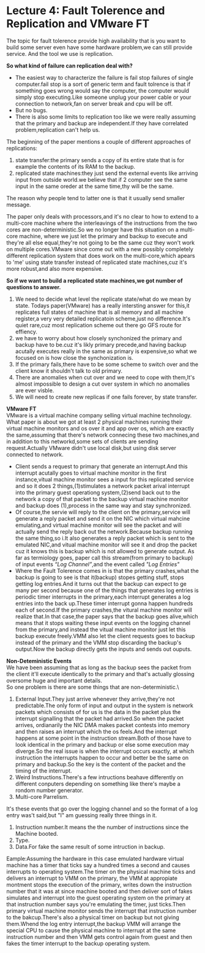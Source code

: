 # Lecture 4: Fault Tolerence and Replication and VMware FT
The topic for fault tolerence provide high availability that is you want to build some server even have some hardware problem,we can still provide service.
And the tool we use is replication.

**So what kind of failure can replication deal with?**
* The easiest way to characterize the failure is fail stop failures of single computer.fail stop is a sort of generic term and fault tolrence is that if something goes wrong would say the computer,
the computer would simply stop executing.Like someone unplug your power cable or your connection to network,fan on server break and cpu will be off.
* But no bugs.
* There is also some limits to replication too like we were really assuming that the primary and backup are independent.If they have correlated problem,replication can't help us.


The beginning of the paper mentions a couple of different approaches of replications:
1. state transfer:the primary sends a copy of its entire state that is for example the contents of its RAM to the backup.
2. replicated state machines:they just send the external events like arriving input from outside world.we believe that if 2 computer see the same input in the same oreder at the same time,thy will be the same.

The reason why people tend to latter one is that it usually send smaller message.

The paper only deals with processors,and it's no clear to how to extend to a multi-core machine where the interleavings of the instructions from the two cores are non-deterministic.So we no longer have this situation on a multi-core machine, where we just let the primary and backup to execute and they're all else equal,they're not going to be the same cuz they won't work on multiple cores.VMware since come out with a new possibly completely different replication system that does work on the multi-core,which apears to 'me' using state transfer instead of replicated state machines,cuz it's more robust,and also more expensive.

**So if we want to build a replicated state machines,we got number of questions to answer.**
1. We need to decide what level the replicate state/what do we mean by state. Todays paper(VMware) has a really intersting answer for this,it replicates full states of machine that is all memory and all machine register,a very very detailed replicatoin scheme,just no difference.It's quiet rare,cuz most replication scheme out there go GFS route for effiency.
2. we have to worry about how closely synchonized the primary and backup have to be.cuz it's likly primary precede,and having backup acutally executes really in the same as primary is expensive,so what we focused on is how close the synchonization is.
3. If the primary fails,there have to be some scheme to switch over and the client know it shouldn't talk to old primary.
4. There are anomalies when cut over and we need to cope with them,It's almost impossible to design a cut over system in which no anomalies are ever visble.
5. We will need to create new replicas if one fails forever, by state transfer.

**VMware FT**\
VMware is a virtual machine company selling virtual machine technology.
What paper is about we got at least 2 physical machines running their virtual machine monitors and os over it and app over os, which are exactly the same,assuming that there's network connecing these two machines,and in addition to this networkd,some sets of clients are sending request.Actually VMware didn't use local disk,but using disk server connected to network.

* Client sends a request to primary that generate an interrupt.And this interrupt acutally goes to virtual machine monitor in the first instance,vitual machine monitor sees a input for this replicated service and so it does 2 things,(1)stimulates a network packet arival interrupt into the primary guest operationg system,(2)send back out to the network a copy of that packet to the backup virtual machine monitor and backup does (1),process in the same way and stay synchronized.
* Of course,the servie will reply to the client on the primary,service will generate a reply packet and send it on the NIC which virtual mahcine emulating,and virtual machine monitor will see the packet and will actually send the reply back out the network.Because backup running the same thing,so i.It also generates a reply packet which is sent to the emulated NIC,and vitual machine monitor will see it and drop the packet cuz it knows this is backup which is not allowed to generate output.
As far as termiology goes, paper call this stream(from primary to backup) of input events *“Log Channel”*,and the event called *"Log Entries"*
* Where the Fault Tolerence comes in is that the primary crashes,what the backup is going to see is that it(backup) stopes getting stuff, stops getting log entries.And it turns out that the backup can expect to ge many per second because one of the things that generates log entries is periodic timer interrupts in the primary,each interrupt generates a log entries into the back up.These timer interrupt gonna happen hundreds each of second.If the primary crashes,the vitural machine monitor will realize that.In that case,the paper says that the backup goes alive,which means that it stops waiting these input events on the logging channel from the primary,and instead the vitual machine monitor just let this backup execute freely.VMM also let the client requests goes to backup instead of the primary and the VMM stop discarding the backup's output.Now the backup directly gets the inputs and sends out ouputs.

**Non-Deteministic Events**\
We have been assuming that as long as the backup sees the packet from the client it'll execute identically to the primary and that's actually glossing oversome huge and important details.\
So one problem is there are some things that are non-deterministic.\
1. External Input.They just arrive whenever they arrive,they're not predictable.The only form of input and output in the system is network packets which consists of for us is the data in the packet plus the interrupt signalling that the packet had arrived.So when the packet arrives, ordianarily the NIC DMA makes packet contests into memory and then raises an interrupt which the os feels.And the interrupt happens at some point in the instruction stream.Both of those have to look identical in the primary and backup or else some execution may diverge.So the real issue is when the interrupt occurs exactly, at which instruction the interrupts happen to occur and better be the same on primary and backup.So the key is the content of the packet and the timing of the interrupt.
2. Weird Instructions.There's a few intructions beahave differently on different conputers depending on something like there's maybe a rondom number generator.
3. Multi-core Parrelism.

It's these events that go over the logging channel and so the format of a log entry was't said,but "I" am guessing really three things in it.
1. Instruction number.It means the the number of instructions since the Machine booted.
2. Type.
3. Data.For fake the same result of some intruction in backup.

Eample:Assuming the hardware in this case emulated hardware virtual machine has a timer that ticks say a hundred times a second and causes interrupts to operating system.The timer on the physical machine ticks and delivers an interrupt to VMM on the primary, the VMM at appropiate montment stops the execution of the primary, writes down the instruction number that it was at since machine booted and then deliver sort of fakes simulates and interrupt into the guest operating system on the primary at that instruction number says you're emulating the timer, just ticks.Then primary virtual machine monitor sends the interrupt that instruction number to the bakcup.There's also a physical timer on backup but not giving them.Whend the log entry interrupt,the backup VMM will arrange the special CPU to cause the physical machine to interrupt at the same instruction number and then VMM gets control again from guest and then fakes the timer interrupt to the backup operating system.













